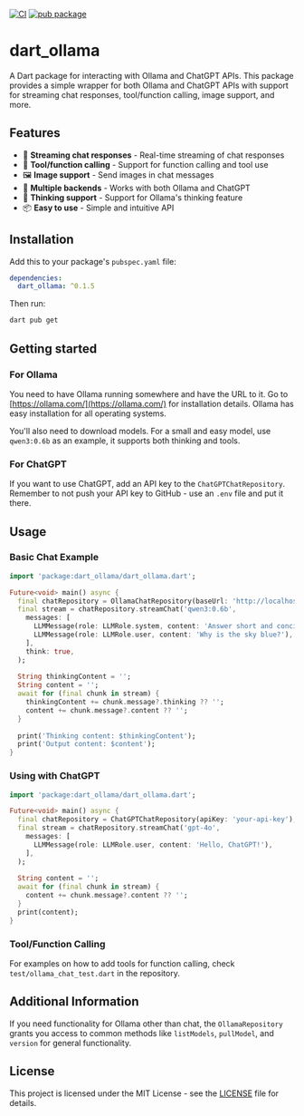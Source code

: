 [![CI](https://github.com/brynjen/dart-ollama/actions/workflows/ci.yaml/badge.svg)](https://github.com/brynjen/dart-ollama/actions/workflows/ci.yaml)
[![pub package](https://img.shields.io/pub/v/dart_ollama.svg)](https://pub.dev/packages/dart_ollama)

# dart_ollama

A Dart package for interacting with Ollama and ChatGPT APIs. This package provides a simple wrapper for both Ollama and ChatGPT APIs with support for streaming chat responses, tool/function calling, image support, and more.

## Features

* 🚀 **Streaming chat responses** - Real-time streaming of chat responses
* 🔧 **Tool/function calling** - Support for function calling and tool use
* 🖼️ **Image support** - Send images in chat messages
* 🤖 **Multiple backends** - Works with both Ollama and ChatGPT
* 💭 **Thinking support** - Support for Ollama's thinking feature
* 📦 **Easy to use** - Simple and intuitive API

## Installation

Add this to your package's `pubspec.yaml` file:

```yaml
dependencies:
  dart_ollama: ^0.1.5
```

Then run:

```bash
dart pub get
```

## Getting started

### For Ollama

You need to have Ollama running somewhere and have the URL to it. Go to [https://ollama.com/](https://ollama.com/) for installation details. Ollama has easy installation for all operating systems.

You'll also need to download models. For a small and easy model, use `qwen3:0.6b` as an example, it supports both thinking and tools.

### For ChatGPT

If you want to use ChatGPT, add an API key to the `ChatGPTChatRepository`. Remember to not push your API key to GitHub - use an `.env` file and put it there.

## Usage

### Basic Chat Example

```dart
import 'package:dart_ollama/dart_ollama.dart';

Future<void> main() async {
  final chatRepository = OllamaChatRepository(baseUrl: 'http://localhost:11434');
  final stream = chatRepository.streamChat('qwen3:0.6b',
    messages: [
      LLMMessage(role: LLMRole.system, content: 'Answer short and concise'),
      LLMMessage(role: LLMRole.user, content: 'Why is the sky blue?'),
    ],
    think: true,
  );
  
  String thinkingContent = '';
  String content = '';
  await for (final chunk in stream) {
    thinkingContent += chunk.message?.thinking ?? '';
    content += chunk.message?.content ?? '';
  }
  
  print('Thinking content: $thinkingContent');
  print('Output content: $content');
}
```

### Using with ChatGPT

```dart
import 'package:dart_ollama/dart_ollama.dart';

Future<void> main() async {
  final chatRepository = ChatGPTChatRepository(apiKey: 'your-api-key');
  final stream = chatRepository.streamChat('gpt-4o',
    messages: [
      LLMMessage(role: LLMRole.user, content: 'Hello, ChatGPT!'),
    ],
  );
  
  String content = '';
  await for (final chunk in stream) {
    content += chunk.message?.content ?? '';
  }
  print(content);
}
```

### Tool/Function Calling

For examples on how to add tools for function calling, check `test/ollama_chat_test.dart` in the repository.

## Additional Information

If you need functionality for Ollama other than chat, the `OllamaRepository` grants you access to common methods like `listModels`, `pullModel`, and `version` for general functionality.

## License

This project is licensed under the MIT License - see the [LICENSE](LICENSE) file for details.